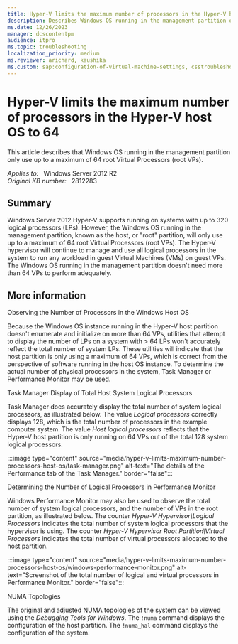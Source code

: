 ```yaml
---
title: Hyper-V limits the maximum number of processors in the Hyper-V host OS to 64
description: Describes Windows OS running in the management partition only use up to a maximum of 64 root Virtual Processors (root VPs).
ms.date: 12/26/2023
manager: dcscontentpm
audience: itpro
ms.topic: troubleshooting
localization_priority: medium
ms.reviewer: arichard, kaushika
ms.custom: sap:configuration-of-virtual-machine-settings, csstroubleshoot
---
```

# Hyper-V limits the maximum number of processors in the Hyper-V host OS to 64

This article describes that Windows OS running in the management partition only use up to a maximum of 64 root Virtual Processors (root VPs).

_Applies to:_ &nbsp; Windows Server 2012 R2  
_Original KB number:_ &nbsp; 2812283

## Summary

Windows Server 2012 Hyper‑V supports running on systems with up to 320 logical processors (LPs). However, the Windows OS running in the management partition, known as the host, or "root" partition, will only use up to a maximum of 64 root Virtual Processors (root VPs). The Hyper‑V hypervisor will continue to manage and use all logical processors in the system to run any workload in guest Virtual Machines (VMs) on guest VPs. The Windows OS running in the management partition doesn't need more than 64 VPs to perform adequately.

## More information

Observing the Number of Processors in the Windows Host OS  

Because the Windows OS instance running in the Hyper-V host partition doesn't enumerate and initialize on more than 64 VPs, utilities that attempt to display the number of LPs on a system with > 64 LPs won't accurately reflect the total number of system LPs. These utilities will indicate that the host partition is only using a maximum of 64 VPs, which is correct from the perspective of software running in the host OS instance. To determine the actual number of physical processors in the system, Task Manager or Performance Monitor may be used.

Task Manager Display of Total Host System Logical Processors  

Task Manager does accurately display the total number of system logical processors, as illustrated below. The value *Logical processors* correctly displays 128, which is the total number of processors in the example computer system. The value *Host logical processors* reflects that the Hyper‑V host partition is only running on 64 VPs out of the total 128 system logical processors.

:::image type="content" source="media/hyper-v-limits-maximum-number-processors-host-os/task-manager.png" alt-text="The details of the Performance tab of the Task Manager." border="false":::

Determining the Number of Logical Processors in Performance Monitor  

Windows Performance Monitor may also be used to observe the total number of system logical processors, and the number of VPs in the root partition, as illustrated below. The counter *Hyper‑V Hypervisor\\Logical Processors* indicates the total number of system logical processors that the hypervisor is using. The counter *Hyper‑V Hypervisor Root Partition\\Virtual Processors* indicates the total number of virtual processors allocated to the host partition.

:::image type="content" source="media/hyper-v-limits-maximum-number-processors-host-os/windows-performance-monitor.png" alt-text="Screenshot of the total number of logical and virtual processors in Performance Monitor." border="false":::

NUMA Topologies

The original and adjusted NUMA topologies of the system can be viewed using the *Debugging Tools for Windows*. The `!numa` command displays the configuration of the host partition. The `!numa_hal` command displays the configuration of the system.
